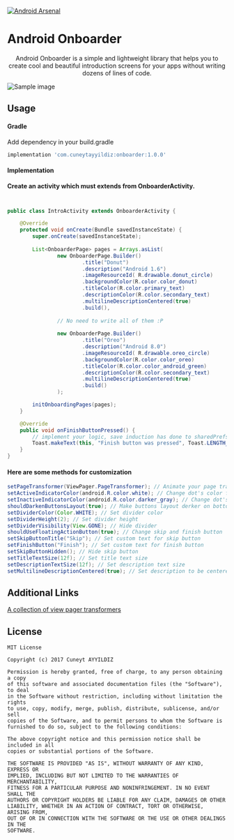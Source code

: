 [![Android Arsenal]( https://img.shields.io/badge/Android%20Arsenal-Android%20Onboarder-green.svg?style=flat )]( https://android-arsenal.com/details/1/6598 )

# Android Onboarder
<p align="center"> 
Android Onboarder is a simple and lightweight library that helps you to create cool and beautiful introduction screens for your apps without writing dozens of lines of code.
</p>

![Sample image](https://media.giphy.com/media/3oFzm1BGCJzKM5iuIw/giphy.gif)

## Usage

#### Gradle

Add dependency in your build.gradle

```groovy
implementation 'com.cuneytayyildiz:onboarder:1.0.0'
```

#### Implementation

<b>Create an activity which must extends from OnboarderActivity.</b>

```java


public class IntroActivity extends OnboarderActivity {

    @Override
    protected void onCreate(Bundle savedInstanceState) {
        super.onCreate(savedInstanceState);
        
        List<OnboarderPage> pages = Arrays.asList(
                new OnboarderPage.Builder()
                        .title("Donut")
                        .description("Android 1.6")
                        .imageResourceId( R.drawable.donut_circle)
                        .backgroundColor(R.color.color_donut)
                        .titleColor(R.color.primary_text)
                        .descriptionColor(R.color.secondary_text)
                        .multilineDescriptionCentered(true)
                        .build(),
                        
                // No need to write all of them :P
                
                new OnboarderPage.Builder()
                        .title("Oreo")
                        .description("Android 8.0")
                        .imageResourceId( R.drawable.oreo_circle)
                        .backgroundColor(R.color.color_oreo)
                        .titleColor(R.color.color_android_green)
                        .descriptionColor(R.color.secondary_text)
                        .multilineDescriptionCentered(true)
                        .build()
                );

        initOnboardingPages(pages);
    }

    @Override
    public void onFinishButtonPressed() {
        // implement your logic, save induction has done to sharedPrefs
        Toast.makeText(this, "Finish button was pressed", Toast.LENGTH_SHORT).show();
    }
}

```

#### Here are some methods for customization

```java
setPageTransformer(ViewPager.PageTransformer); // Animate your page transitions
setActiveIndicatorColor(android.R.color.white); // Change dot's color for active status
setInactiveIndicatorColor(android.R.color.darker_gray); // Change dot's color for inactive status
shouldDarkenButtonsLayout(true); // Make buttons layout derker on bottom
setDividerColor(Color.WHITE); // Set divider color
setDividerHeight(2); // Set divider height
setDividerVisibility(View.GONE); // Hide divider
shouldUseFloatingActionButton(true); // Change skip and finish button  as FloatingActionButton aka FAB
setSkipButtonTitle("Skip"); // Set custom text for skip button
setFinishButton("Finish"); // Set custom text for finish button
setSkipButtonHidden(); // Hide skip button 
setTitleTextSize(12f); // Set title text size 
setDescriptionTextSize(12f); // Set description text size 
setMultilineDescriptionCentered(true); // Set description to be centered
```

## Additional Links
[A collection of view pager transformers](https://github.com/geftimov/android-viewpager-transformers)

## License

```
MIT License

Copyright (c) 2017 Cuneyt AYYILDIZ

Permission is hereby granted, free of charge, to any person obtaining a copy
of this software and associated documentation files (the "Software"), to deal
in the Software without restriction, including without limitation the rights
to use, copy, modify, merge, publish, distribute, sublicense, and/or sell
copies of the Software, and to permit persons to whom the Software is
furnished to do so, subject to the following conditions:

The above copyright notice and this permission notice shall be included in all
copies or substantial portions of the Software.

THE SOFTWARE IS PROVIDED "AS IS", WITHOUT WARRANTY OF ANY KIND, EXPRESS OR
IMPLIED, INCLUDING BUT NOT LIMITED TO THE WARRANTIES OF MERCHANTABILITY,
FITNESS FOR A PARTICULAR PURPOSE AND NONINFRINGEMENT. IN NO EVENT SHALL THE
AUTHORS OR COPYRIGHT HOLDERS BE LIABLE FOR ANY CLAIM, DAMAGES OR OTHER
LIABILITY, WHETHER IN AN ACTION OF CONTRACT, TORT OR OTHERWISE, ARISING FROM,
OUT OF OR IN CONNECTION WITH THE SOFTWARE OR THE USE OR OTHER DEALINGS IN THE
SOFTWARE.

```
